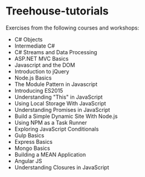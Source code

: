 # Treehouse-tutorials
Exercises from the following courses and workshops:  
* C# Objects
* Intermediate C#
* C# Streams and Data Processing
* ASP.NET MVC Basics
* Javascript and the DOM
* Introduction to jQuery
* Node.js Basics
* The Module Pattern in Javascript
* Introducing ES2015
* Understanding "This" in JavaScript
* Using Local Storage With JavaScript
* Understanding Promises in JavaScript
* Build a Simple Dynamic Site With Node.js
* Using NPM as a Task Runner
* Exploring JavaScript Conditionals
* Gulp Basics
* Express Basics
* Mongo Basics
* Building a MEAN Application
* Angular JS
* Understanding Closures in JavaScript